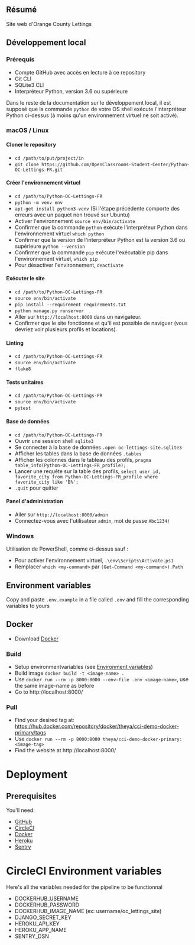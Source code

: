 ## Résumé

Site web d'Orange County Lettings

## Développement local

### Prérequis

- Compte GitHub avec accès en lecture à ce repository
- Git CLI
- SQLite3 CLI
- Interpréteur Python, version 3.6 ou supérieure

Dans le reste de la documentation sur le développement local, il est supposé que la commande `python` de votre OS shell exécute l'interpréteur Python ci-dessus (à moins qu'un environnement virtuel ne soit activé).

### macOS / Linux

#### Cloner le repository

- `cd /path/to/put/project/in`
- `git clone https://github.com/OpenClassrooms-Student-Center/Python-OC-Lettings-FR.git`

#### Créer l'environnement virtuel

- `cd /path/to/Python-OC-Lettings-FR`
- `python -m venv env`
- `apt-get install python3-venv` (Si l'étape précédente comporte des erreurs avec un paquet non trouvé sur Ubuntu)
- Activer l'environnement `source env/bin/activate`
- Confirmer que la commande `python` exécute l'interpréteur Python dans l'environnement virtuel
`which python`
- Confirmer que la version de l'interpréteur Python est la version 3.6 ou supérieure `python --version`
- Confirmer que la commande `pip` exécute l'exécutable pip dans l'environnement virtuel, `which pip`
- Pour désactiver l'environnement, `deactivate`

#### Exécuter le site

- `cd /path/to/Python-OC-Lettings-FR`
- `source env/bin/activate`
- `pip install --requirement requirements.txt`
- `python manage.py runserver`
- Aller sur `http://localhost:8000` dans un navigateur.
- Confirmer que le site fonctionne et qu'il est possible de naviguer (vous devriez voir plusieurs profils et locations).

#### Linting

- `cd /path/to/Python-OC-Lettings-FR`
- `source env/bin/activate`
- `flake8`

#### Tests unitaires

- `cd /path/to/Python-OC-Lettings-FR`
- `source env/bin/activate`
- `pytest`

#### Base de données

- `cd /path/to/Python-OC-Lettings-FR`
- Ouvrir une session shell `sqlite3`
- Se connecter à la base de données `.open oc-lettings-site.sqlite3`
- Afficher les tables dans la base de données `.tables`
- Afficher les colonnes dans le tableau des profils, `pragma table_info(Python-OC-Lettings-FR_profile);`
- Lancer une requête sur la table des profils, `select user_id, favorite_city from
  Python-OC-Lettings-FR_profile where favorite_city like 'B%';`
- `.quit` pour quitter

#### Panel d'administration

- Aller sur `http://localhost:8000/admin`
- Connectez-vous avec l'utilisateur `admin`, mot de passe `Abc1234!`

### Windows

Utilisation de PowerShell, comme ci-dessus sauf :

- Pour activer l'environnement virtuel, `.\env\Scripts\Activate.ps1` 
- Remplacer `which <my-command>` par `(Get-Command <my-command>).Path`


<a name="env"></a>

## Environment variables
Copy and paste `.env.example` in a file called `.env` and fill the corresponding variables to yours

## Docker
- Download [Docker](https://docs.docker.com/get-docker/)

### Build
- Setup environmentvariables (see [Environment variables](#env))
- Build image `docker build -t <image-name> .`
- Use `docker run --rm -p 8000:8000 --env-file .env <image-name>`, use the same image-name as before
- Go to http://localhost:8000/


### Pull
- Find your desired tag at: https://hub.docker.com/repository/docker/theya/cci-demo-docker-primary/tags
- Use `docker run --rm -p 8000:8000 theya/cci-demo-docker-primary:<image-tag>`
- Find the website at http://localhost:8000/

# Deployment

## Prerequisites
You'll need:

- [GitHub](https://github.com/)
- [CircleCI](https://circleci.com)
- [Docker](https://www.docker.com)
- [Heroku](https://www.heroku.com)
- [Sentry](https://sentry.io/welcome/)

# CircleCI Environment variables
Here's all the variables needed for the pipeline to be functionnal
- DOCKERHUB_USERNAME
- DOCKERHUB_PASSWORD
- DOCKERHUB_IMAGE_NAME (ex: username/oc_lettings_site)
- DJANGO_SECRET_KEY
- HEROKU_API_KEY
- HEROKU_APP_NAME
- SENTRY_DSN
